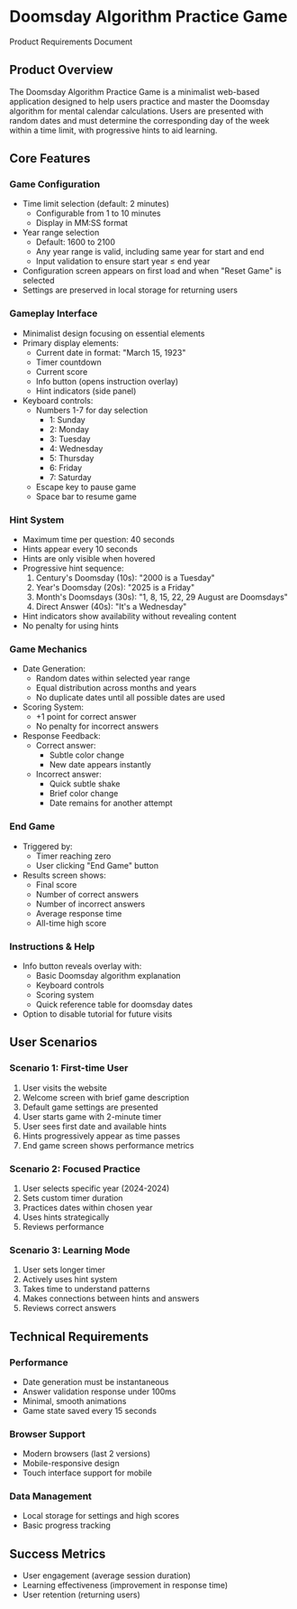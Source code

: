 # Doomsday Algorithm Practice Game
Product Requirements Document

## Product Overview
The Doomsday Algorithm Practice Game is a minimalist web-based application designed to help users practice and master the Doomsday algorithm for mental calendar calculations. Users are presented with random dates and must determine the corresponding day of the week within a time limit, with progressive hints to aid learning.

## Core Features

### Game Configuration
- Time limit selection (default: 2 minutes)
  - Configurable from 1 to 10 minutes
  - Display in MM:SS format
- Year range selection
  - Default: 1600 to 2100
  - Any year range is valid, including same year for start and end
  - Input validation to ensure start year ≤ end year
- Configuration screen appears on first load and when "Reset Game" is selected
- Settings are preserved in local storage for returning users

### Gameplay Interface
- Minimalist design focusing on essential elements
- Primary display elements:
  - Current date in format: "March 15, 1923"
  - Timer countdown
  - Current score
  - Info button (opens instruction overlay)
  - Hint indicators (side panel)
- Keyboard controls:
  - Numbers 1-7 for day selection
    - 1: Sunday
    - 2: Monday
    - 3: Tuesday
    - 4: Wednesday
    - 5: Thursday
    - 6: Friday
    - 7: Saturday
  - Escape key to pause game
  - Space bar to resume game

### Hint System
- Maximum time per question: 40 seconds
- Hints appear every 10 seconds
- Hints are only visible when hovered
- Progressive hint sequence:
  1. Century's Doomsday (10s): "2000 is a Tuesday"
  2. Year's Doomsday (20s): "2025 is a Friday"
  3. Month's Doomsdays (30s): "1, 8, 15, 22, 29 August are Doomsdays"
  4. Direct Answer (40s): "It's a Wednesday"
- Hint indicators show availability without revealing content
- No penalty for using hints

### Game Mechanics
- Date Generation:
  - Random dates within selected year range
  - Equal distribution across months and years
  - No duplicate dates until all possible dates are used
- Scoring System:
  - +1 point for correct answer
  - No penalty for incorrect answers
- Response Feedback:
  - Correct answer: 
    - Subtle color change
    - New date appears instantly
  - Incorrect answer:
    - Quick subtle shake
    - Brief color change
    - Date remains for another attempt

### End Game
- Triggered by:
  - Timer reaching zero
  - User clicking "End Game" button
- Results screen shows:
  - Final score
  - Number of correct answers
  - Number of incorrect answers
  - Average response time
  - All-time high score

### Instructions & Help
- Info button reveals overlay with:
  - Basic Doomsday algorithm explanation
  - Keyboard controls
  - Scoring system
  - Quick reference table for doomsday dates
- Option to disable tutorial for future visits

## User Scenarios

### Scenario 1: First-time User
1. User visits the website
2. Welcome screen with brief game description
3. Default game settings are presented
4. User starts game with 2-minute timer
5. User sees first date and available hints
6. Hints progressively appear as time passes
7. End game screen shows performance metrics

### Scenario 2: Focused Practice
1. User selects specific year (2024-2024)
2. Sets custom timer duration
3. Practices dates within chosen year
4. Uses hints strategically
5. Reviews performance

### Scenario 3: Learning Mode
1. User sets longer timer
2. Actively uses hint system
3. Takes time to understand patterns
4. Makes connections between hints and answers
5. Reviews correct answers

## Technical Requirements

### Performance
- Date generation must be instantaneous
- Answer validation response under 100ms
- Minimal, smooth animations
- Game state saved every 15 seconds

### Browser Support
- Modern browsers (last 2 versions)
- Mobile-responsive design
- Touch interface support for mobile

### Data Management
- Local storage for settings and high scores
- Basic progress tracking

## Success Metrics
- User engagement (average session duration)
- Learning effectiveness (improvement in response time)
- User retention (returning users)
